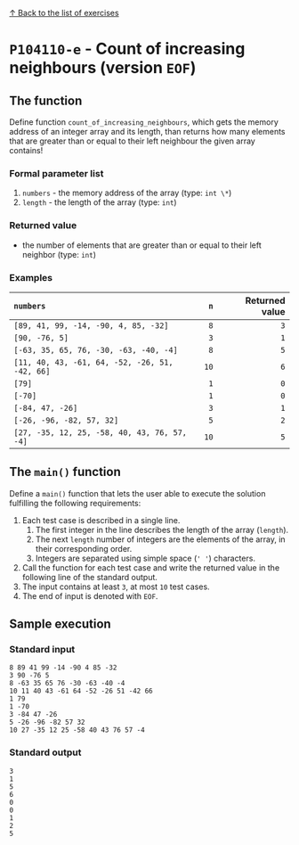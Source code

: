 
[↑ Back to the list of exercises](./README.md)

# `P104110-e` - Count of increasing neighbours (version `EOF`)

## The function

Define function `count_of_increasing_neighbours`, which gets the memory address of an integer array and its length, than returns how many elements that are greater than or equal to their left neighbour the given array contains!

### Formal parameter list
         
1. `numbers` - the memory address of the array (type: `int \*`)
1. `length` - the length of the array (type: `int`)


### Returned value

* the number of elements that are greater than or equal to their left neighbor (type: `int`)

### Examples

| `numbers` | `n` | Returned value | 
| :--- | ---: | ---: | 
| `[89, 41, 99, -14, -90, 4, 85, -32]` | `8` | `3` |
| `[90, -76, 5]` | `3` | `1` |
| `[-63, 35, 65, 76, -30, -63, -40, -4]` | `8` | `5` |
| `[11, 40, 43, -61, 64, -52, -26, 51, -42, 66]` | `10` | `6` |
| `[79]` | `1` | `0` |
| `[-70]` | `1` | `0` |
| `[-84, 47, -26]` | `3` | `1` |
| `[-26, -96, -82, 57, 32]` | `5` | `2` |
| `[27, -35, 12, 25, -58, 40, 43, 76, 57, -4]` | `10` | `5` |

## The `main()` function

Define a `main()` function that lets the user able to execute the solution fulfilling the following requirements:

1. Each test case is described in a single line.
    1. The first integer in the line describes the length of the array (`length`).
    1. The next `length` number of integers are the elements of the array, in their corresponding order.
    1. Integers are separated using simple space (`' '`) characters.
1. Call the function for each test case and write the returned value in the following line of the standard output.
1. The input contains at least `3`, at most `10` test cases.
1. The end of input is denoted with `EOF`.

## Sample execution

### Standard input

```
8 89 41 99 -14 -90 4 85 -32
3 90 -76 5
8 -63 35 65 76 -30 -63 -40 -4
10 11 40 43 -61 64 -52 -26 51 -42 66
1 79
1 -70
3 -84 47 -26
5 -26 -96 -82 57 32
10 27 -35 12 25 -58 40 43 76 57 -4
```

### Standard output

```
3
1
5
6
0
0
1
2
5
```